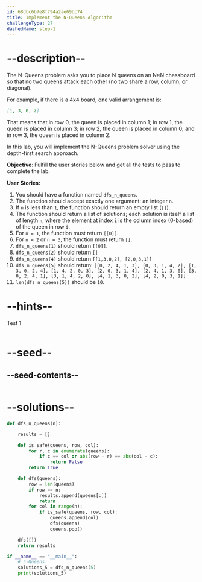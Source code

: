 ```yaml
---
id: 68dbc6b7e8f794a2ae69bc74
title: Implement the N-Queens Algorithm
challengeType: 27
dashedName: step-1
---
```


# --description--

The N-Queens problem asks you to place N queens on an N×N chessboard so that no two queens attack each other (no two share a row, column, or diagonal). 

For example, if there is a 4x4 board, one valid arrangement is:

```md
[1, 3, 0, 2]
```

That means that in row 0, the queen is placed in column 1; in row 1, the queen is placed in column 3; in row 2, the queen is placed in column 0; and in row 3, the queen is placed in column 2.

In this lab, you will implement the N-Queens problem solver using the depth-first search approach.


**Objective**: Fulfill the user stories below and get all the tests to pass to complete the lab.

**User Stories:**

1. You should have a function named `dfs_n_queens`.
2. The function should accept exactly one argument: an integer `n`.
3. If `n` is less than `1`, the function should return an empty list (`[]`).
4. The function should return a list of solutions; each solution is itself a list of length `n`, where the element at index `i` is the column index (0-based) of the queen in row `i`.
5. For `n = 1`, the function must return `[[0]]`.
6. For `n = 2` or `n = 3`, the function must return `[]`.
7. `dfs_n_queens(1)` should return `[[0]]`.
8. `dfs_n_queens(2)` should return `[]`
9. `dfs_n_queens(4)` should return `[[1,3,0,2], [2,0,3,1]]`
10. `dfs_n_queens(5)` should return: `[[0, 2, 4, 1, 3], [0, 3, 1, 4, 2], [1, 3, 0, 2, 4], [1, 4, 2, 0, 3], [2, 0, 3, 1, 4], [2, 4, 1, 3, 0], [3, 0, 2, 4, 1], [3, 1, 4, 2, 0], [4, 1, 3, 0, 2], [4, 2, 0, 3, 1]]`
11. `len(dfs_n_queens(5))` should be `10`.

# --hints--

Test 1

```js

```

# --seed--

## --seed-contents--

```py

```

# --solutions--

```py
def dfs_n_queens(n):

    results = []

    def is_safe(queens, row, col):
        for r, c in enumerate(queens):
            if c == col or abs(row - r) == abs(col - c):
                return False
        return True

    def dfs(queens):
        row = len(queens)
        if row == n:
            results.append(queens[:])
            return
        for col in range(n):
            if is_safe(queens, row, col):
                queens.append(col)
                dfs(queens)
                queens.pop()

    dfs([])
    return results

if __name__ == "__main__":
    # 5-Queens
    solutions_5 = dfs_n_queens(5)
    print(solutions_5)

```
